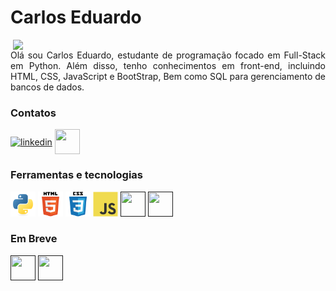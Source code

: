 <h1 align="left">Carlos Eduardo</h1>
<img align="right" width="500" src="https://camo.githubusercontent.com/19db51af5f90f1b152bc0b9078f5fe97053955be5074f03f17019c70345bdcdb/68747470733a2f2f6d69726f2e6d656469756d2e636f6d2f6d61782f313336302f302a37513379765349765f7430696f4a2d5a2e676966">

<p align="justify">Olá sou Carlos Eduardo, estudante de programação focado em Full-Stack em Python. Além disso, tenho conhecimentos em front-end, incluindo HTML, CSS, JavaScript e BootStrap, Bem como SQL para gerenciamento de bancos de dados.</p>


<h3>Contatos</h3>
<p align="left">
<a href="https://www.linkedin.com/in/duduuu64/" target="blank"><img align="center" src="https://raw.githubusercontent.com/rahuldkjain/github-profile-readme-generator/master/src/images/icons/Social/linked-in-alt.svg" alt="linkedin" height="30" width="40" /></a>
<a href="https://www.instagram.com/duduuuu64/" target="blak"><img align="center" src="https://cdn-icons-png.flaticon.com/128/2111/2111463.png" alt="" height="40" width="40" /></a>
</p>
<h3 align="left">Ferramentas e tecnologias</h3> 
<p align="left">
<a href=""><img src="https://raw.githubusercontent.com/devicons/devicon/master/icons/python/python-original.svg" width="40" height="40"/></a>
<a href=""><img src="https://raw.githubusercontent.com/devicons/devicon/master/icons/html5/html5-original-wordmark.svg" width="40" height="40"/></a>
<a href=""><img src="https://raw.githubusercontent.com/devicons/devicon/master/icons/css3/css3-original-wordmark.svg" width="40" height="40"/></a>
<a href=""><img src="https://raw.githubusercontent.com/devicons/devicon/master/icons/javascript/javascript-original.svg" width="40" height="40"/></a>
<a href=""><img src="https://cdn-icons-png.flaticon.com/128/5968/5968672.png" width="40" height="40"/></a> 
<a href=""><img src="https://cdn-icons-png.flaticon.com/128/4248/4248443.png" width="40" height="40"/></a>
</p>
<h3 align="left">Em Breve</h3>
<p align="left">
<a href=""><img src="https://cdn-icons-png.flaticon.com/128/1260/1260667.png" width="40" height="40"/></a>
<a href=""><img src="https://as1.ftcdn.net/v2/jpg/03/52/67/82/1000_F_352678266_NFcwIwhhY76mkQItT4lCxyxcCTP3LgvY.jpg" width="40" height="40"/></a>
</p>

